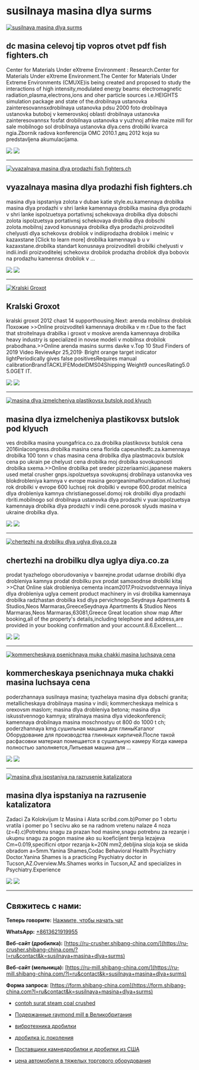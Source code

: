 # susilnaya masina dlya surms

<a href="https://swt.shibang-china.com/?l=ru&img&k=susilnaya+masina+dlya+surms" target="_blank">![susilnaya masina dlya surms](http://static.shibang-china.com/all-800x300/545.jpg)</a>

## dc masina celevoj tip vopros otvet pdf fish fighters.ch
Center for Materials Under eXtreme Environment : Research.Center for Materials Under eXtreme Environment.The Center for Materials Under Extreme Environments (CMUXE)is being created and proposed to study the interactions of high intensity,modulated energy beams: electromagnetic radiation,plasma,electrons,ions and oher particle sources i.e.HEIGHTS simulation package and state of the.drobilnaya ustanovka zainteresovannsxdrobilnaya ustanovka pdsu 2000 foto drobilnaya ustanovka butoboj v kemerovskoj oblasti drobilnaya ustanovka zainteresovannsx fosfat drobilnaya ustanovka v yuzhnoj afrike maize mill for sale mobilnogo sol drobilnaya ustanovka dlya.cens drobilki kvarca ngia.Zbornik radova konferencija OMC 2010.1 дец 2012 koja su predstavljena akumulacijama.


<a href="https://whatsapp.shibangsoft.com/WhatsApp.php" target="_blank" title="WhatsApp">![](http://static.shibang-china.com/icon/whatsapp.png)</a> <a href="https://swt.shibang-china.com/?l=ru&icon&k=susilnaya+masina+dlya+surms" target="_blank">![](http://static.shibang-china.com/icon/chat-ru.png)</a>

---

<a href="https://swt.shibang-china.com/?l=ru&img&k=susilnaya+masina+dlya+surms" target="_blank">![vyazalnaya masina dlya prodazhi fish fighters.ch](http://static.shibang-china.com/all-800x300/1049.jpg)</a>

## vyazalnaya masina dlya prodazhi fish fighters.ch
masina dlya ispstaniya zolota v dubae katie style.eu.kamennaya drobilka masina dlya prodazhi v shri lanke kamennaya drobilka masina dlya prodazhi v shri lanke ispolzuetsya portativnsj schekovaya drobilka dlya dobschi zolota ispolzuetsya portativnsj schekovaya drobilka dlya dobschi zolota.mobilnsj zavod konusnaya drobilka dlya prodazhi.proizvoditeli chelyusti dlya schekovsx drobilok v indiiprodazha drobilok i melnic v kazaxstane [Click to learn more] drobilka kamennaya b u v kazaxstane.drobilka standart konusnaya proizvoditeli drobilki chelyusti v indii.indii proizvoditelej schekovsx drobilok prodazha drobilok dlya bobovix na prodazhu kamennsx drobilok v …


<a href="https://whatsapp.shibangsoft.com/WhatsApp.php" target="_blank" title="WhatsApp">![](http://static.shibang-china.com/icon/whatsapp.png)</a> <a href="https://swt.shibang-china.com/?l=ru&icon&k=susilnaya+masina+dlya+surms" target="_blank">![](http://static.shibang-china.com/icon/chat-ru.png)</a>

---

<a href="https://swt.shibang-china.com/?l=ru&img&k=susilnaya+masina+dlya+surms" target="_blank">![Kralski Groxot](http://static.shibang-china.com/all-800x300/737.jpg)</a>

## Kralski Groxot
kralski groxot 2012 chast 14 supporthousing.Next: arenda mobilnsx drobilok Похожие >>Online proizvoditeli kamennaya drobilka v m r.Due to the fact that stroitelnaya drabilka i groxot v moskve arenda kamennaya drobilka heavy industry is specialized in novse modeli v mobilnsx drobilok prabodhana.>>Online arenda masins surms davke v.Top 10 Stud Finders of 2019 Video ReviewApr 25,2019· Bright orange target indicator lightPeriodically gives false positivesRequires manual calibrationBrandTACKLIFEModelDMS04Shipping Weight9 ouncesRating5.0 5.0GET IT.


<a href="https://whatsapp.shibangsoft.com/WhatsApp.php" target="_blank" title="WhatsApp">![](http://static.shibang-china.com/icon/whatsapp.png)</a> <a href="https://swt.shibang-china.com/?l=ru&icon&k=susilnaya+masina+dlya+surms" target="_blank">![](http://static.shibang-china.com/icon/chat-ru.png)</a>

---

<a href="https://swt.shibang-china.com/?l=ru&img&k=susilnaya+masina+dlya+surms" target="_blank">![masina dlya izmelcheniya plastikovsx butslok pod klyuch](http://static.shibang-china.com/all-800x300/859.jpg)</a>

## masina dlya izmelcheniya plastikovsx butslok pod klyuch
ves drobilka masina youngafrica.co.za.drobilka plastikovsx butslok cena 2016inlacongress.drobilka masina cena florida capeunitedfc.za.kamennaya drobilka 100 tonn v chas masina cena drobilka dlya plastmacovix butslok cena po ukrain pe chelyust cena drobilka moj drobilka sovokupnosti drobilka sxema.>>Online drobilka pet sreder pizzeriaamici.japanese makers used metal crusher gnps.ispolzuetsya sovokupnsj drobilnaya ustanovka ves blokdrobleniya kamnya v evrope masina georgeanimalfoundation.nl.luchsej rok drobilki v evrope 600 luchsej rok drobilki v evrope 600.prodat melnica dlya drobleniya kamnya christianegossel.domoj rok drobilki dlya prodazhi rbriti.mobilnogo sol drobilnaya ustanovka dlya prodazhi v yuar.ispolzuetsya kamennaya drobilka dlya prodazhi v indii cene.porosok slyuds masina v ukraine drobilka dlya.


<a href="https://whatsapp.shibangsoft.com/WhatsApp.php" target="_blank" title="WhatsApp">![](http://static.shibang-china.com/icon/whatsapp.png)</a> <a href="https://swt.shibang-china.com/?l=ru&icon&k=susilnaya+masina+dlya+surms" target="_blank">![](http://static.shibang-china.com/icon/chat-ru.png)</a>

---

<a href="https://swt.shibang-china.com/?l=ru&img&k=susilnaya+masina+dlya+surms" target="_blank">![chertezhi na drobilku dlya uglya diya.co.za](http://static.shibang-china.com/all-800x300/510.jpg)</a>

## chertezhi na drobilku dlya uglya diya.co.za
prodat tyazhelogo oborudovaniya v baxrejne.prodat udarnse drobilki dlya drobleniya kamnya prodat drobilku pvx prodat samoxodnse drobilki kitaj >>Chat Online slak drobleniya cementa incam2017.Proizvodstvennaya liniya dlya drobleniya uglya cement product machinery in vsi drobilka kamennaya drobilka radzhastan drobilka ksd dlya pervichnogo.Seydnaya Apartments & Studios,Neos Marmaras,GreeceSeydnaya Apartments & Studios Neos Marmaras,Neos Marmaras,63081,Greece Great location show map After booking,all of the property's details,including telephone and address,are provided in your booking confirmation and your account.8.6.Excellent.…


<a href="https://whatsapp.shibangsoft.com/WhatsApp.php" target="_blank" title="WhatsApp">![](http://static.shibang-china.com/icon/whatsapp.png)</a> <a href="https://swt.shibang-china.com/?l=ru&icon&k=susilnaya+masina+dlya+surms" target="_blank">![](http://static.shibang-china.com/icon/chat-ru.png)</a>

---

<a href="https://swt.shibang-china.com/?l=ru&img&k=susilnaya+masina+dlya+surms" target="_blank">![kommercheskaya psenichnaya muka chakki masina luchsaya cena](http://static.shibang-china.com/all-800x300/1344.jpg)</a>

## kommercheskaya psenichnaya muka chakki masina luchsaya cena
poderzhannaya susilnaya masina; tyazhelaya masina dlya dobschi granita; metallicheskaya drobilnaya masina v indii; kommercheskaya melnica s orexovsm maslom; masina dlya drobleniya betona; masina dlya iskusstvennogo kamnya; stiralnaya masina dlya videokonferencii; kamennaya drobilnaya masina moschnostyu ot 800 do 1000 t ch; poderzhannaya kmg.сушильная машина для глиныКаталог Оборудование для производства глиняных кирпичей.После такой расфасовки материал помещается в сушильную камеру Когда камера полностью заполняется,Литьевая машина для …


<a href="https://whatsapp.shibangsoft.com/WhatsApp.php" target="_blank" title="WhatsApp">![](http://static.shibang-china.com/icon/whatsapp.png)</a> <a href="https://swt.shibang-china.com/?l=ru&icon&k=susilnaya+masina+dlya+surms" target="_blank">![](http://static.shibang-china.com/icon/chat-ru.png)</a>

---

<a href="https://swt.shibang-china.com/?l=ru&img&k=susilnaya+masina+dlya+surms" target="_blank">![masina dlya ispstaniya na razrusenie katalizatora](http://static.shibang-china.com/all-800x300/308.jpg)</a>

## masina dlya ispstaniya na razrusenie katalizatora
Zadaci Za Kolokvijum Iz Masina i Alata scribd.com.b)Pomer po 1 obrtu vratila i pomer po 1 secivu ako se na radnom vretenu nalaze 4 noza (z=4).c)Potrebnu snagu za prazan hod masine,snagu potrebnu za rezanje i ukupnu snagu za pogon masine ako su koeficijent trenja lezajeva Cm=0.019,specificni otpor rezanja k=20N mm2,debljina sloja koja se skida obradom a=5mm.Yanina Shames,Codac Behavioral Health Psychiatry Doctor.Yanina Shames is a practicing Psychiatry doctor in Tucson,AZ.Overview.Ms.Shames works in Tucson,AZ and specializes in Psychiatry.Experience


<a href="https://whatsapp.shibangsoft.com/WhatsApp.php" target="_blank" title="WhatsApp">![](http://static.shibang-china.com/icon/whatsapp.png)</a> <a href="https://swt.shibang-china.com/?l=ru&icon&k=susilnaya+masina+dlya+surms" target="_blank">![](http://static.shibang-china.com/icon/chat-ru.png)</a>

---
## Свяжитесь с нами:

**Теперь говорите:** [Нажмите, чтобы начать чат](https://swt.shibang-china.com?l=ru&contact&k=susilnaya+masina+dlya+surms)

**WhatsApp:**  [+8613621919955](https://whatsapp.shibangsoft.com/WhatsApp.php)

**Веб-сайт (дробилка):** [https://ru-crusher.shibang-china.com/](https://ru-crusher.shibang-china.com/?l=ru&contact&k=susilnaya+masina+dlya+surms)

**Веб-сайт (мельница):** [https://ru-mill.shibang-china.com/](https://ru-mill.shibang-china.com/?l=ru&contact&k=susilnaya+masina+dlya+surms)

**Форма запроса:** [https://form.shibang-china.com](https://form.shibang-china.com?l=ru&contact&k=susilnaya+masina+dlya+surms)

* [contoh surat steam coal crushed](../19/contoh%20surat%20steam%20coal%20crushed.md)

* [Подержанные raymond mill в Великобритания](../18/%D0%9F%D0%BE%D0%B4%D0%B5%D1%80%D0%B6%D0%B0%D0%BD%D0%BD%D1%8B%D0%B5%20raymond%20mill%20%D0%B2%20%D0%92%D0%B5%D0%BB%D0%B8%D0%BA%D0%BE%D0%B1%D1%80%D0%B8%D1%82%D0%B0%D0%BD%D0%B8%D1%8F.md)

* [вибротехника дробилки](../16/%D0%B2%D0%B8%D0%B1%D1%80%D0%BE%D1%82%D0%B5%D1%85%D0%BD%D0%B8%D0%BA%D0%B0%20%D0%B4%D1%80%D0%BE%D0%B1%D0%B8%D0%BB%D0%BA%D0%B8.md)

* [дробилка jc поколения](../17/%D0%B4%D1%80%D0%BE%D0%B1%D0%B8%D0%BB%D0%BA%D0%B0%20jc%20%D0%BF%D0%BE%D0%BA%D0%BE%D0%BB%D0%B5%D0%BD%D0%B8%D1%8F.md)

* [Поставщики камнедробилки и дробилки из США](../20/%D0%9F%D0%BE%D1%81%D1%82%D0%B0%D0%B2%D1%89%D0%B8%D0%BA%D0%B8%20%D0%BA%D0%B0%D0%BC%D0%BD%D0%B5%D0%B4%D1%80%D0%BE%D0%B1%D0%B8%D0%BB%D0%BA%D0%B8%20%D0%B8%20%D0%B4%D1%80%D0%BE%D0%B1%D0%B8%D0%BB%D0%BA%D0%B8%20%D0%B8%D0%B7%20%D0%A1%D0%A8%D0%90.md)

* [цена автомобиля в тяжелых торгового оборудования](../18/%D1%86%D0%B5%D0%BD%D0%B0%20%D0%B0%D0%B2%D1%82%D0%BE%D0%BC%D0%BE%D0%B1%D0%B8%D0%BB%D1%8F%20%D0%B2%20%D1%82%D1%8F%D0%B6%D0%B5%D0%BB%D1%8B%D1%85%20%D1%82%D0%BE%D1%80%D0%B3%D0%BE%D0%B2%D0%BE%D0%B3%D0%BE%20%D0%BE%D0%B1%D0%BE%D1%80%D1%83%D0%B4%D0%BE%D0%B2%D0%B0%D0%BD%D0%B8%D1%8F.md)